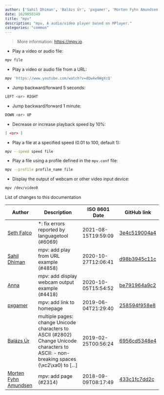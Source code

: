```yaml
---
author: ['Sahil Dhiman', 'Balázs Úr', 'pxgamer', 'Morten Fyhn Amundsen', 'Seth Falco', 'Anna']
date: 1629050349
title: "mpv"
description: "mpv, A audio/video player based on MPlayer."
categories: "common"
---
```

> More information: <https://mpv.io>.

- Play a video or audio file:

```bash
mpv file
```

- Play a video or audio file from a URL:

```bash
mpv 'https://www.youtube.com/watch?v=dQw4w9WgXcQ'
```

- Jump backward/forward 5 seconds:

```bash
LEFT <or> RIGHT
```

- Jump backward/forward 1 minute:

```bash
DOWN <or> UP
```

- Decrease or increase playback speed by 10%:

```bash
[ <or> ]
```

- Play a file at a specified speed (0.01 to 100, default 1):

```bash
mpv --speed speed file
```

- Play a file using a profile defined in the `mpv.conf` file:

```bash
mpv --profile profile_name file
```

- Display the output of webcam or other video input device:

```bash
mpv /dev/video0
```
List of changes to this documentation


Author | Description | ISO 8601 Date | GitHub link
------|-----|-----|-----
[Seth Falco](mailto:seth@falco.fun) | *: fix errors reported by languagetool (#6069) | 2021-08-15T19:59:09 | [3e4c519004a4](https://github.com/tldr-pages/tldr/commit/3e4c519004a471c861cdc609fd7239ee3355671c)
[Sahil Dhiman](mailto:52946452+sahilister@users.noreply.github.com) | mpv: add play from URL example (#4858) | 2020-10-27T12:06:41 | [d98b3945c11c](https://github.com/tldr-pages/tldr/commit/d98b3945c11ce5d6fd9cd418214e87835c0ce7af)
[Anna](mailto:33095074+annashorthead@users.noreply.github.com) | mpv: add display webcam output example (#4418) | 2020-10-05T15:54:52 | [be791964a9c2](https://github.com/tldr-pages/tldr/commit/be791964a9c27ed2aa5efd597cf24834f559a836)
[pxgamer](mailto:owzie123@gmail.com) | mpv: add link to homepage | 2019-06-04T21:29:40 | [258594f958e8](https://github.com/tldr-pages/tldr/commit/258594f958e8bf6cb2d1787bf0f7e0bdf354d795)
[Balázs Úr](mailto:balazs@urbalazs.hu) | multiple pages: change Unicode characters to ASCII (#2802) Change Unicode characters to ASCII: - non-breaking spaces (\xc2\xa0) to [...] | 2019-02-25T00:56:24 | [6956cd5348e4](https://github.com/tldr-pages/tldr/commit/6956cd5348e4f87db1586a68ab299e46f7384b63)
[Morten Fyhn Amundsen](mailto:morten.fyhn.amundsen@gmail.com) | mpv: add page (#2314) | 2018-09-09T08:17:49 | [433c1fc7dd2c](https://github.com/tldr-pages/tldr/commit/433c1fc7dd2c74e85e94cfc600a16b54d9c81a2f)

